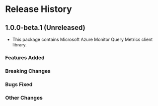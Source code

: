 # Release History

## 1.0.0-beta.1 (Unreleased)

- This package contains Microsoft Azure Monitor Query Metrics client library.

### Features Added

### Breaking Changes

### Bugs Fixed

### Other Changes
